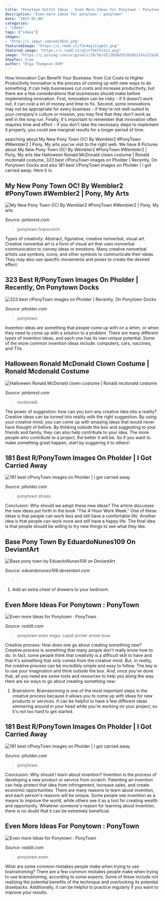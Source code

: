 ```yaml
---
title: "Ponytown Outfit Ideas - Even More Ideas For Ponytown : Ponytown"
description: "Even more ideas for ponytown : ponytown"
date: "2023-02-06"
categories:
- "ideas"
tags: ["ideas"]
images:
- "http://i.imgur.com/oeCXEs5.png"
featuredImage: "https://i.redd.it/f3n4ay2ziqm21.png"
featured_image: "https://i.redd.it/q3jt7hm753111.png"
image: "https://i.pinimg.com/originals/28/56/d3/2856d353826b157ec22a283cb53de819.jpg"
ShowToc: true
author: "Olga Thompson DVM"
---
```



How Innovation Can Benefit Your Business: from Cut Costs to Higher Productivity
Innovation is the process of coming up with new ways to do something. It can help businesses cut costs and increase productivity, but there are a few considerations that businesses should make before implementing innovation. First, innovation can be risky - if it doesn't work out, it can cost a lot of money and time to fix. Second, some innovations may not be appropriate for every business - if they're not well-suited to your company's culture or mission, you may find that they don't work as well in the long run. Finally, it's important to remember that innovation often requires time and effort - if you don't take the necessary steps to implement it properly, you could see marginal results for a longer period of time.

	

		
searching about My New Pony Town OC! By Wembler2 #PonyTown #Wembler2 | Pony, My arts you've visit to the right web. We have 8 Pictures about My New Pony Town OC! By Wembler2 #PonyTown #Wembler2 | Pony, My arts like Halloween Ronald McDonald clown costume | Ronald mcdonald costume, 323 best r/PonyTown images on Pholder | Recently, On Ponytown Docks and also 181 best r/PonyTown images on Pholder | I got carried away. Here it is:
		
    
## My New Pony Town OC! By Wembler2 #PonyTown #Wembler2 | Pony, My Arts

<img loading=lazy src="https://i.pinimg.com/originals/f3/28/55/f3285514e439c519f2f45478d1c82a68.jpg" onerror="this.onerror=null;this.src='https://tse1.mm.bing.net/th?id=OIP._9ER_tmwlr-j-dHyodHUUAHaJa&amp;pid=15.1';" alt="My New Pony Town OC! By Wembler2 #PonyTown #Wembler2 | Pony, My arts">

_Source: pinterest.com_

>ponytown hopscotch. 

	

Types of creativity: Abstract, figurative, creative nonverbal, visual art.
Creative nonverbal art is a form of visual art that uses nonverbal communication to convey ideas or emotions. Many creative nonverbal artists use symbols, icons, and other symbols to communicate their ideas. They may also use specific movements and poses to create the desired effect.

    
## 323 Best R/PonyTown Images On Pholder | Recently, On Ponytown Docks

<img loading=lazy src="https://i.redd.it/x6lh3xvbz7861.png" onerror="this.onerror=null;this.src='https://tse4.mm.bing.net/th?id=OIP._mdZZ08-Rv7EuwV-a8Pb_QHaDw&amp;pid=15.1';" alt="323 best r/PonyTown images on Pholder | Recently, On Ponytown Docks">

_Source: pholder.com_

>ponytown. 

	

Invention ideas are something that people come up with on a whim, or when they need to come up with a solution to a problem. There are many different types of invention ideas, and each one has its own unique potential. Some of the more common invention ideas include: computers, cars, vaccines, and TVs.

    
## Halloween Ronald McDonald Clown Costume | Ronald Mcdonald Costume

<img loading=lazy src="https://i.pinimg.com/originals/28/56/d3/2856d353826b157ec22a283cb53de819.jpg" onerror="this.onerror=null;this.src='https://tse2.mm.bing.net/th?id=OIP.Vmq38TclS5hbzqfJySt2xwHaNK&amp;pid=15.1';" alt="Halloween Ronald McDonald clown costume | Ronald mcdonald costume">

_Source: pinterest.com_

>mcdonald. 

	

The power of suggestion: how can you turn any creative idea into a reality?
Creative ideas can be turned into reality with the right suggestion. By using your creative mind, you can come up with amazing ideas that would never have thought of before. By thinking outside the box and suggesting to your friends and family, they can also help contribute to your idea. The more people who contribute to a project, the better it will be. So if you want to make something great happen, start by suggering it to others!

    
## 181 Best R/PonyTown Images On Pholder | I Got Carried Away

<img loading=lazy src="https://i.redd.it/f3n4ay2ziqm21.png" onerror="this.onerror=null;this.src='https://tse2.mm.bing.net/th?id=OIP.WTcOQN5Yv73MfiC7LZRa9gHaD0&amp;pid=15.1';" alt="181 best r/PonyTown images on Pholder | I got carried away">

_Source: pholder.com_

>ponytown shoes. 

	

Conclusion: Why should we adopt these new ideas?
The article discusses the new ideas put forth in the book "The 4-Hour Work Week." One of these ideas is that people can work less and still have a comfortable life. Another idea is that people can work more and still have a happy life. The final idea is that people should be willing to try new things to see what they like.

    
## Base Pony Town By EduardoNunes109 On DeviantArt

<img loading=lazy src="https://img00.deviantart.net/693f/i/2017/043/4/d/base_pony_town_by_eduardonunes109-daysp7m.png" onerror="this.onerror=null;this.src='https://tse3.mm.bing.net/th?id=OIP.GYU5V1XDSDC8y283oM1EbQHaEA&amp;pid=15.1';" alt="Base pony town by EduardoNunes109 on DeviantArt">

_Source: eduardonunes109.deviantart.com_

>. 

	

1. Add an extra chest of drawers to your bedroom.

    
## Even More Ideas For Ponytown : PonyTown

<img loading=lazy src="http://i.imgur.com/G86vN4q.png" onerror="this.onerror=null;this.src='https://tse2.mm.bing.net/th?id=OIP.8XQMBrJPxNI0tvOuRHXMHgHaE6&amp;pid=15.1';" alt="Even more Ideas for Ponytown : PonyTown">

_Source: reddit.com_

>ponytown even imgur cupid archer arrow bow. 

	

Creative process: How does one go about creating something new?
Creative process is something that many people don't really know how to do. In fact, some people think that creativity is a difficult skill to have and that it's something that only comes from the creative mind. But, in reality, the creative process can be incredibly simple and easy to follow. The key is to use your imagination and think outside the box. And, once you've done that, all you need are some tools and resources to help you along the way. Here are six ways to go about creating something new: 
1) Brainstorm: Brainstorming is one of the most important steps in the creative process because it allows you to come up with ideas for new products or services. It can be helpful to have a few different ideas simmering around in your head while you're working on your project, so it's not too hard to get started.

    
## 181 Best R/PonyTown Images On Pholder | I Got Carried Away

<img loading=lazy src="https://i.redd.it/q3jt7hm753111.png" onerror="this.onerror=null;this.src='https://tse3.mm.bing.net/th?id=OIP.PXZS-9ZmXKAXWWCeg0nc-AHaFG&amp;pid=15.1';" alt="181 best r/PonyTown images on Pholder | I got carried away">

_Source: pholder.com_

>ponytown. 

	

Conclusion: Why should I learn about invention?
Invention is the process of developing a new product or service from scratch. Patenting an invention can help protect that idea from infringement, increase sales, and create economic opportunities. There are many reasons to learn about invention, and each person's reasons will be unique. Some people see invention as a means to improve the world, while others see it as a tool for creating wealth and opportunity. Whatever someone's reason for learning about invention, there is no doubt that it can be extremely beneficial.

    
## Even More Ideas For Ponytown : PonyTown

<img loading=lazy src="http://i.imgur.com/oeCXEs5.png" onerror="this.onerror=null;this.src='https://tse2.mm.bing.net/th?id=OIP.ssmSUsBDc6UDGN48JwccJgHaCQ&amp;pid=15.1';" alt="Even more Ideas for Ponytown : PonyTown">

_Source: reddit.com_

>ponytown even. 

	

What are some common mistakes people make when trying to use brainstroming?
There are a few common mistakes people make when trying to use brainstroming, according to some experts. Some of these include not realizing the potential benefits of the technique and overlooking its potential drawbacks. Additionally, it can be helpful to practice regularly if you want to improve your results.

